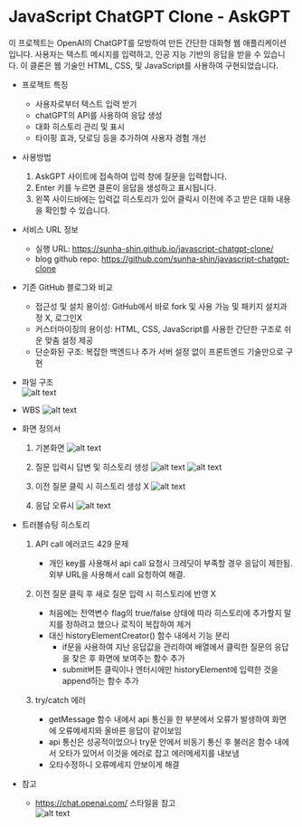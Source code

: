 # JavaScript ChatGPT Clone - AskGPT
이 프로젝트는 OpenAI의 ChatGPT를 모방하여 만든 간단한 대화형 웹 애플리케이션입니다. 사용자는 텍스트 메시지를 입력하고, 인공 지능 기반의 응답을 받을 수 있습니다. 이 클론은 웹 기술인 HTML, CSS, 및 JavaScript를 사용하여 구현되었습니다.


* 프로젝트 특징
    * 사용자로부터 텍스트 입력 받기
    * chatGPT의 API를 사용하여 응답 생성
    * 대화 히스토리 관리 및 표시
    * 타이핑 효과, 닷로딩 등을 추가하여 사용자 경험 개선


* 사용방법
    1. AskGPT 사이트에 접속하여 입력 창에 질문을 입력합니다.
    2. Enter 키를 누르면 클론이 응답을 생성하고 표시됩니다.
    3. 왼쪽 사이드바에는 입력값 히스토리가 있어 클릭시 이전에 주고 받은 대화 내용을 확인할 수 있습니다.


* 서비스 URL 정보
    * 실행 URL: https://sunha-shin.github.io/javascript-chatgpt-clone/
    * blog github repo: https://github.com/sunha-shin/javascript-chatgpt-clone
    

* 기존 GitHub 블로그와 비교
    * 접근성 및 설치 용이성: GitHub에서 바로 fork 및 사용 가능 및 패키지 설치과정 X, 로그인X
    * 커스터마이징의 용이성: HTML, CSS, JavaScript를 사용한 간단한 구조로 쉬운 맞춤 설정 제공
    * 단순화된 구조: 복잡한 백엔드나 추가 서버 설정 없이 프론트엔드 기술만으로 구현


* 파일 구조<br>
![alt text](image.png)

* WBS
![alt text](image-2.png)


* 화면 정의서<br>
  1. 기본화면 
  ![alt text](image-4.png)

  2. 질문 입력시 답변 및 히스토리 생성
    ![alt text](image-5.png)
    ![alt text](image-6.png)

  3. 이전 질문 클릭 시 히스토리 생성 X
    ![alt text](image-7.png)

  4. 응답 오류시
  ![alt text](image-8.png) 

* 트러블슈팅 히스토리
  1. API call 에러코드 429 문제 
     - 개인 key를 사용해서 api call 요청시 크레딧이 부족할 경우 응답이 제한됨. 외부 URL을 사용해서 call 요청하여 해결. <br>

  2. 이전 질문 클릭 후 새로 질문 입력 시 히스토리에 반영 X
     - 처음에는 전역변수 flag의 true/false 상태에 따라 히스토리에 추가할지 말지를 정하려고 했으나 로직이 복잡하여 제거
     - 대신 historyElementCreator() 함수 내에서 기능 분리
       - if문을 사용하여 지난 응답값을 관리하여 배열에서 클릭한 질문의 응답을 찾은 후 화면에 보여주는 함수 추가
       - submit버튼 클릭이나 엔터시에만 historyElement에 입력한 것을 append하는 함수 추가
   
  3. try/catch 에러
     - getMessage 함수 내에서 api 통신을 한 부분에서 오류가 발생하여 화면에 오류메세지와 올바른 응답이 같이보임
     - api 통신은 성공적이었으나 try문 안에서 비동기 통신 후 불러온 함수 내에서 오타가 있어서 이것을 에러로 잡고 에러메세지를 내보냄
     - 오타수정하니 오류메세지 안보이게 해결

* 참고
  * https://chat.openai.com/ 스타일을 참고 <br>
  ![alt text](image-9.png)
    